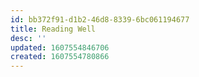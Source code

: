 ```yaml
---
id: bb372f91-d1b2-46d8-8339-6bc061194677
title: Reading Well
desc: ''
updated: 1607554846706
created: 1607554780866
---
```


